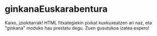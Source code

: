# ginkanaEuskarabentura
Kaixo, jziokitarrak!
HTML fitxategiekin pixkat kuxkuxeatzen ari naz, eta "ginkana" moduko hau prestatu degu. Zuen gusutukoa izatea espero!
